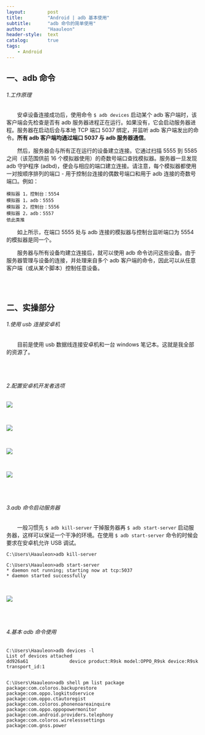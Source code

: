 ```yaml
---
layout:        post
title:         "Android | adb 基本使用"
subtitle:      "adb 命令的简单使用"
author:        "Haauleon"
header-style:  text
catalog:       true
tags:
    - Android
---
```


## 一、adb 命令
###### 1.工作原理
&emsp;&emsp;安卓设备连接成功后，使用命令 `$ adb devices` 启动某个 adb 客户端时，该客户端会先检查是否有 adb 服务器进程正在运行。如果没有，它会启动服务器进程。服务器在启动后会与本地 TCP 端口 5037 绑定，并监听 adb 客户端发出的命令。**所有 adb 客户端均通过端口 5037 与 adb 服务器通信**。      

&emsp;&emsp;然后，服务器会与所有正在运行的设备建立连接。它通过扫描 5555 到 5585 之间（该范围供前 16 个模拟器使用）的奇数号端口查找模拟器。服务器一旦发现 adb 守护程序 (adbd)，便会与相应的端口建立连接。请注意，每个模拟器都使用一对按顺序排列的端口 - 用于控制台连接的偶数号端口和用于 adb 连接的奇数号端口。例如：      

```
模拟器 1，控制台：5554
模拟器 1，adb：5555
模拟器 2，控制台：5556
模拟器 2，adb：5557
依此类推
```

&emsp;&emsp;如上所示，在端口 5555 处与 adb 连接的模拟器与控制台监听端口为 5554 的模拟器是同一个。        

&emsp;&emsp;服务器与所有设备均建立连接后，就可以使用 adb 命令访问这些设备。由于服务器管理与设备的连接，并处理来自多个 adb 客户端的命令，因此可以从任意客户端（或从某个脚本）控制任意设备。      

<br><br>

## 二、实操部分
###### 1.使用 usb 连接安卓机
&emsp;&emsp;目前是使用 usb 数据线连接安卓机和一台 windows 笔记本。这就是我全部的资源了。     

<br><br>

###### 2.配置安卓机开发者选项    
![](\img\in-post\post-app-test\2021-07-13-adb-base-use-1.png)    

<br>

![](\img\in-post\post-app-test\2021-07-13-adb-base-use-2.png)   

<br>

![](\img\in-post\post-app-test\2021-07-13-adb-base-use-3.png)   

<br>

![](\img\in-post\post-app-test\2021-07-13-adb-base-use-4.png)  

<br><br>

###### 3.adb 命令启动服务器    
&emsp;&emsp;一般习惯先 `$ adb kill-server` 干掉服务器再 `$ adb start-server` 启动服务器，这样可以保证一个干净的环境。在使用 `$ adb start-server` 命令的时候会要求在安卓机允许 USB 调试。       

```
C:\Users\Haauleon>adb kill-server

C:\Users\Haauleon>adb start-server
* daemon not running; starting now at tcp:5037
* daemon started successfully
```

<br>

![](\img\in-post\post-app-test\2021-07-13-adb-base-use-5.png)    


<br><br>

###### 4.基本 adb 命令使用
```
C:\Users\Haauleon>adb devices -l
List of devices attached
dd926a61               device product:R9sk model:OPPO_R9sk device:R9sk transport_id:1


C:\Users\Haauleon>adb shell pm list package
package:com.coloros.backuprestore
package:com.oppo.logkitsdservice
package:com.oppo.ctautoregist
package:com.coloros.phonenoareainquire
package:com.oppo.oppopowermonitor
package:com.android.providers.telephony
package:com.coloros.wirelesssettings
package:com.gnss.power
```